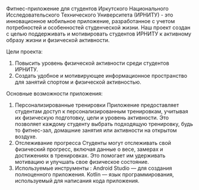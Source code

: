 Фитнес-приложение для студентов Иркутского Национального Исследовательского Технического Университета (ИРНИТУ) - это инновационное мобильное приложение, разработанное с учетом потребностей и особенностей студенческой жизни. Наш проект создан с целью поддерживать и мотивировать студентов ИРНИТУ к активному образу жизни и физической активности.

Цели проекта:
1. Повысить уровень физической активности среди студентов ИРНИТУ.
2. Создать удобное и мотивирующее информационное пространство для занятий спортом и физической активностью.

Основные возможности приложения:
1. Персонализированные тренировки
Приложение предоставляет студентам доступ к персонализированным тренировкам, учитывая их физическую подготовку, цели и уровень активности. Это позволяет каждому студенту выбрать подходящую тренировку, будь то фитнес-зал, домашние занятия или активности на открытом воздухе.
2. Отслеживание прогресса
Студенты могут отслеживать свой физический прогресс, включая данные о весе, замерах и достижениях в тренировках. Это помогает им удерживать мотивацию и улучшать свое физическое состояние.
3. Используемые инструменты :
Android Studio — для создания полноценного приложения.
Kotlin — язык программирования, используемый для написания кода приложения.

